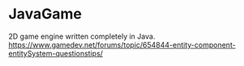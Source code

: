 # JavaGame
2D game engine written completely in Java.
https://www.gamedev.net/forums/topic/654844-entity-component-entitySystem-questionstips/
